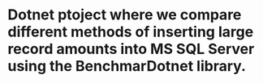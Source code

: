 # Dotnet ptoject where we compare different methods of inserting large record amounts into MS SQL Server using the BenchmarDotnet library.